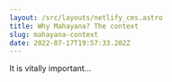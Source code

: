 ```yaml
---
layout: /src/layouts/netlify_cms.astro
title: Why Mahayana? The context
slug: mahayana-context
date: 2022-07-17T19:57:33.202Z
---
```

It is vitally important...